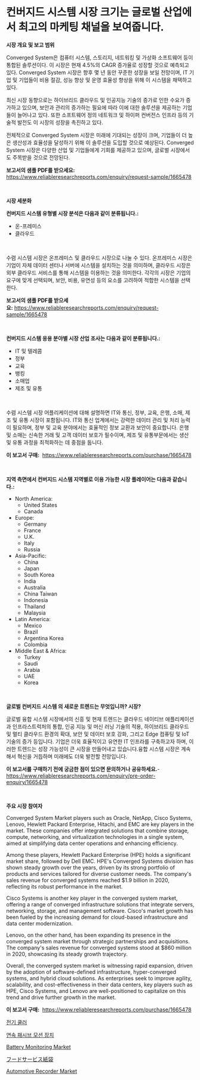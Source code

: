 <p><h1>컨버지드 시스템 시장 크기는 글로벌 산업에서 최고의 마케팅 채널을 보여줍니다.</h1></p><p><strong>시장 개요 및 보고 범위</strong></p>
<p><p>Converged System은 컴퓨터 시스템, 스토리지, 네트워킹 및 가상화 소프트웨어 등이 통합된 솔루션이다. 이 시장은 현재 4.5%의 CAGR 증가율로 성장할 것으로 예측되고 있다. Converged System 시장은 향후 몇 년 동안 꾸준한 성장을 보일 전망이며, IT 기업 및 기업들이 비용 절감, 성능 향상 및 운영 효율성 향상을 위해 이 시스템을 채택하고 있다. </p><p>최신 시장 동향으로는 하이브리드 클라우드 및 인공지능 기술의 증가로 인한 수요가 증가하고 있으며, 보안과 관리의 증가하는 필요에 따라 이에 대한 솔루션을 제공하는 기업들이 늘어나고 있다. 또한 소프트웨어 정의 네트워크 및 하이퍼 컨버전스 인프라 등의 기술적 발전도 이 시장의 성장을 촉진하고 있다. </p><p>전체적으로 Converged System 시장은 미래에 기대되는 성장이 크며, 기업들이 더 높은 생산성과 효율성을 달성하기 위해 이 솔루션을 도입할 것으로 예상된다. Converged System 시장은 다양한 산업 및 기업들에게 기회를 제공하고 있으며, 글로벌 시장에서도 주목받을 것으로 전망된다.</p></p>
<p><strong>보고서의 샘플 PDF를 받으세요:</strong> <a href="https://www.reliableresearchreports.com/enquiry/request-sample/1665478">https://www.reliableresearchreports.com/enquiry/request-sample/1665478</a></p>
<p>&nbsp;</p>
<p><strong>시장 세분화</strong></p>
<p><strong>컨버지드 시스템 유형별 시장 분석은 다음과 같이 분류됩니다.:</strong></p>
<p><ul><li>온-프레미스</li><li>클라우드</li></ul></p>
<p>&nbsp;</p>
<p><p>수렴 시스템 시장은 온프레미스 및 클라우드 시장으로 나눌 수 있다. 온프레미스 시장은 기업이 자체 데이터 센터나 서버에 시스템을 설치하는 것을 의미하며, 클라우드 시장은 외부 클라우드 서비스를 통해 시스템을 이용하는 것을 의미한다. 각각의 시장은 기업의 요구에 맞게 선택되며, 보안, 비용, 유연성 등의 요소를 고려하여 적합한 시스템을 선택한다.</p></p>
<p><strong>보고서의 샘플 PDF를 받으세요:</strong>&nbsp;<a href="https://www.reliableresearchreports.com/enquiry/request-sample/1665478">https://www.reliableresearchreports.com/enquiry/request-sample/1665478</a></p>
<p>&nbsp;</p>
<p><strong> 컨버지드 시스템 응용 분야별 시장 산업 조사는 다음과 같이 분류됩니다.:</strong></p>
<p><ul><li>IT 및 텔레콤</li><li>정부</li><li>교육</li><li>뱅킹</li><li>소매업</li><li>제조 및 유통</li></ul></p>
<p>&nbsp;</p>
<p><p>수렴 시스템 시장 어플리케이션에 대해 설명하면 IT와 통신, 정부, 교육, 은행, 소매, 제조 및 유통 시장이 포함됩니다. IT와 통신 업계에서는 강력한 데이터 관리 및 처리 능력이 필요하며, 정부 및 교육 분야에서는 효율적인 정보 교환과 보안이 중요합니다. 은행 및 소매는 신속한 거래 및 고객 데이터 보호가 필수이며, 제조 및 유통부문에서는 생산 및 유통 과정을 최적화하는 데 중점을 둡니다.</p></p>
<p><strong>이 보고서 구매:</strong>&nbsp; <a href="https://www.reliableresearchreports.com/purchase/1665478">https://www.reliableresearchreports.com/purchase/1665478</a></p>
<p>&nbsp;</p>
<p><strong>지역 측면에서 컨버지드 시스템 지역별로 이용 가능한 시장 플레이어는 다음과 같습니다.:</strong></p>
<p><ul>
    <li>
        North America:
        <ul>
            <li>United States</li>
            <li>Canada</li>
        </ul>
    </li>
    <li>
        Europe:
        <ul>
            <li>Germany</li>
            <li>France</li>
            <li>U.K.</li>
            <li>Italy</li>
            <li>Russia</li>
        </ul>
    </li>
    <li>
        Asia-Pacific:
        <ul>
            <li>China</li>
            <li>Japan</li>
            <li>South Korea</li>
            <li>India</li>
            <li>Australia</li>
            <li>China Taiwan</li>
            <li>Indonesia</li>
            <li>Thailand</li>
            <li>Malaysia</li>
        </ul>
    </li>
    <li>
        Latin America:
        <ul>
            <li>Mexico</li>
            <li>Brazil</li>
            <li>Argentina Korea</li>
            <li>Colombia</li>
        </ul>
    </li>
    <li>
        Middle East & Africa:
        <ul>
            <li>Turkey</li>
            <li>Saudi</li>
            <li>Arabia</li>
            <li>UAE</li>
            <li>Korea</li>
        </ul>
    </li>
    </ul></p>
<p>&nbsp;</p>
<p><strong>글로벌 컨버지드 시스템 의 새로운 트렌드는 무엇입니까? 시장?</strong></p>
<p><p>글로벌 융합 시스템 시장에서의 신흥 및 현재 트렌드는 클라우드 네이티브 애플리케이션과 인프라스트럭처의 통합, 인공 지능 및 머신 러닝 기술의 적용, 하이브리드 클라우드 및 멀티 클라우드 환경의 확대, 보안 및 데이터 보호 강화, 그리고 Edge 컴퓨팅 및 IoT 기술의 증가 등입니다. 기업은 더욱 효율적이고 유연한 IT 인프라를 구축하고자 하며, 이러한 트렌드는 성장 가능성이 큰 시장을 만들어내고 있습니다.융합 시스템 시장은 계속해서 혁신을 거듭하며 미래에도 더욱 발전할 전망입니다.</p></p>
<p><strong>이 보고서를 구매하기 전에 궁금한 점이 있으면 문의하거나 공유하세요.</strong>- <a href="https://www.reliableresearchreports.com/enquiry/pre-order-enquiry/1665478">https://www.reliableresearchreports.com/enquiry/pre-order-enquiry/1665478</a></p>
<p>&nbsp;</p>
<p><strong>주요 시장 참여자</strong></p>
<p><p>Converged System Market players such as Oracle, NetApp, Cisco Systems, Lenovo, Hewlett Packard Enterprise, Hitachi, and EMC are key players in the market. These companies offer integrated solutions that combine storage, compute, networking, and virtualization technologies in a single system, aimed at simplifying data center operations and enhancing efficiency.</p><p>Among these players, Hewlett Packard Enterprise (HPE) holds a significant market share, followed by Dell EMC. HPE's Converged Systems division has shown steady growth over the years, driven by its strong portfolio of products and services tailored for diverse customer needs. The company's sales revenue for converged systems reached $1.9 billion in 2020, reflecting its robust performance in the market.</p><p>Cisco Systems is another key player in the converged system market, offering a range of converged infrastructure solutions that integrate servers, networking, storage, and management software. Cisco's market growth has been fueled by the increasing demand for cloud-based infrastructure and data center modernization.</p><p>Lenovo, on the other hand, has been expanding its presence in the converged system market through strategic partnerships and acquisitions. The company's sales revenue for converged systems stood at $860 million in 2020, showcasing its steady growth trajectory.</p><p>Overall, the converged system market is witnessing rapid expansion, driven by the adoption of software-defined infrastructure, hyper-converged systems, and hybrid cloud solutions. As enterprises seek to improve agility, scalability, and cost-effectiveness in their data centers, key players such as HPE, Cisco Systems, and Lenovo are well-positioned to capitalize on this trend and drive further growth in the market.</p></p>
<p><strong>이 보고서 구매:</strong>&nbsp;&nbsp;<a href="https://www.reliableresearchreports.com/purchase/1665478">https://www.reliableresearchreports.com/purchase/1665478</a></p>
<p><p><a href="https://medium.com/@bustersipes981/%EC%A0%84%EA%B8%B0-%EC%BF%A8%EB%9F%AC-%EC%8B%9C%EC%9E%A5-%EB%B6%84%EC%84%9D-%EA%B8%80%EB%A1%9C%EB%B2%8C-%EC%82%B0%EC%97%85-%EC%A0%84%EB%A7%9D-%EB%B0%8F-%EC%98%88%EC%B8%A1-2024%EB%85%84%EB%B6%80%ED%84%B0-2031%EB%85%84%EA%B9%8C%EC%A7%80-351c05b2979a">전기 쿨러</a></p><p><a href="https://github.com/vsap75a286l/Market-Research-Report-List-1/blob/main/699222514746.md">연속 패시브 모션 장치</a></p><p><a href="https://github.com/lylyparadise/Market-Research-Report-List-2/blob/main/battery-monitoring-market.md">Battery Monitoring Market</a></p><p><a href="https://medium.com/@bulahhamill28/%E3%83%95%E3%83%BC%E3%83%89%E3%82%B5%E3%83%BC%E3%83%93%E3%82%B9%E7%94%A8%E7%B4%99%E8%A2%8B%E5%B8%82%E5%A0%B4-2031%E5%B9%B4%E3%81%BE%E3%81%A7%E3%81%AE%E6%88%90%E5%8A%9F%E3%81%99%E3%82%8B%E3%83%93%E3%82%B8%E3%83%8D%E3%82%B9%E6%88%A6%E7%95%A5%E3%81%AE%E9%8D%B5%E3%82%92%E4%BA%88%E6%B8%AC-6541a88b1310">フードサービス紙袋</a></p><p><a href="https://issuu.com/reportprime-2/docs/automotive-recorder-market-size-2030.pptx">Automotive Recorder Market</a></p></p>
